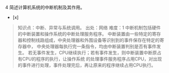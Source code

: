 4
简述计算机系统的中断机制及其作用。
- [x]  

> 知识点：中断、异常与系统调用。
> 出处：网络
> 难度：1
> 中断机制包括硬件的中断装置和操作系统的中断处理服务程序。 中断装置由一些特定的寄存器和控制线路组成，中央处理器和外围设备等识别到的事件保存在特定的寄存器中，
> 中央处理器每执行完一条指令，均由中断装置判别是否有事件发生。 若无事件发生，CPU继续执行；若有事件发生，则中断装置中断原占有CPU的程序的执行，让操作系统
> 的处理事件服务程序占用CPU，对出现的事件进行处理，事件处理完后，再让原来的程序继续占用CPU执行。
